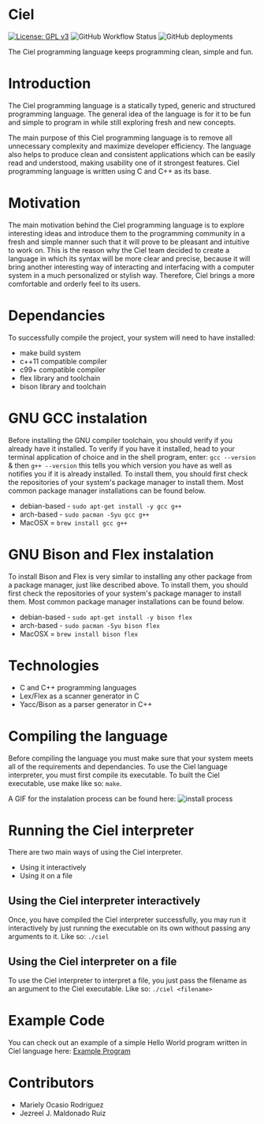 # Ciel
[![License: GPL v3](https://img.shields.io/badge/License-GPLv3-blue.svg)](https://www.gnu.org/licenses/gpl-3.0)
![GitHub Workflow Status](https://img.shields.io/github/workflow/status/Denovocto/Ciel/CI)
![GitHub deployments](https://img.shields.io/github/deployments/Denovocto/Ciel/github-pages)


The Ciel programming language keeps programming clean, simple and fun.

# Introduction
The Ciel programming language is a statically typed, generic and structured programming language. The general idea of the language is for it to be fun and simple to program in while still exploring fresh and new concepts. 

The main purpose of this Ciel programming language is to remove all unnecessary complexity and maximize developer efficiency. The language also helps to produce clean and consistent applications which can be easily read and understood, making usability one of it strongest features. Ciel programming language is written using C and C++ as its base.

# Motivation
The main motivation behind the Ciel programming language is to explore interesting ideas and introduce them to the programming community in a fresh and simple manner such that it will prove to be pleasant and intuitive to work on. This is the reason why the Ciel team decided to create a language in which its syntax will be more clear and precise, because it will bring another interesting way of interacting and interfacing with a computer system in a much personalized or stylish way. Therefore, Ciel brings a more comfortable and orderly feel to its users.

# Dependancies
To successfully compile the project, your system will need to have installed:
* make build system
* c++11 compatible compiler
* c99+ compatible compiler
* flex library and toolchain
* bison library and toolchain
# GNU GCC instalation
Before installing the GNU compiler toolchain, you should verify if you already have it installed.
To verify if you have it installed, head to your terminal application of choice and in the shell program,
enter: `gcc --version` & then `g++ --version` this tells you which version you have as well as notifies you if it is already installed.
To install them, you should first check the repositories of your system's package manager to install them. Most common package manager installations can be found below.
* debian-based - `sudo apt-get install -y gcc g++`
* arch-based - `sudo pacman -Syu gcc g++`
* MacOSX = `brew install gcc g++`
# GNU Bison and Flex instalation
To install Bison and Flex is very similar to installing any other package from a package manager, just like described above.
To install them, you should first check the repositories of your system's package manager to install them. Most common package manager installations can be found below.
* debian-based - `sudo apt-get install -y bison flex`
* arch-based - `sudo pacman -Syu bison flex`
* MacOSX = `brew install bison flex`
# Technologies 
* C and C++ programming languages
* Lex/Flex as a scanner generator in C
* Yacc/Bison as a parser generator in C++

# Compiling the language
Before compiling the language you must make sure that your system meets all of the requirements and dependancies.
To use the Ciel language interpreter, you must first compile its executable.
To built the Ciel executable, use make like so:
`make`.

A GIF for the instalation process can be found here:
![install process](docs/install.gif)
# Running the Ciel interpreter
There are two main ways of using the Ciel interpreter.
* Using it interactively
* Using it on a file
## Using the Ciel interpreter interactively
Once, you have compiled the Ciel interpreter successfully, you may run it interactively by just running the executable on its own without passing any arguments to it. Like so: `./ciel`
## Using the Ciel interpreter on a file
To use the Ciel interpreter to interpret a file, you just pass the filename as an argument to the Ciel executable. Like so:
`./ciel <filename>`
# Example Code
You can check out an example of a simple Hello World program written in Ciel language here: 
[Example Program](https://github.com/Denovocto/Ciel/blob/master/example.cl)

# Contributors
* Mariely Ocasio Rodriguez
* Jezreel J. Maldonado Ruiz
